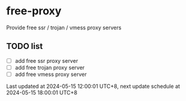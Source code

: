 
# free-proxy
Provide free ssr / trojan / vmess proxy servers


## TODO list
- [ ] add free ssr proxy server
- [ ] add free trojan proxy server
- [ ] add free vmess proxy server

Last updated at 2024-05-15 12:00:01 UTC+8, next update schedule at 2024-05-15 18:00:01 UTC+8

